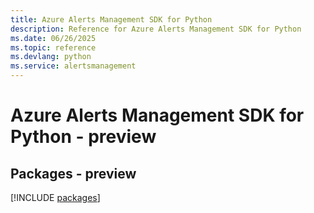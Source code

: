 ```yaml
---
title: Azure Alerts Management SDK for Python
description: Reference for Azure Alerts Management SDK for Python
ms.date: 06/26/2025
ms.topic: reference
ms.devlang: python
ms.service: alertsmanagement
---
```

# Azure Alerts Management SDK for Python - preview
## Packages - preview
[!INCLUDE [packages](alerts-management-index.md)]